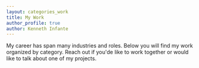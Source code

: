 ```yaml
---
layout: categories_work
title: My Work
author_profile: true
author: Kenneth Infante
---
```


My career has span many industries and roles. Below you will find my work organized by category. Reach out if you'de like to work together or would like to talk about one of my projects.